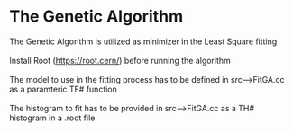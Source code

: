 # The Genetic Algorithm
The Genetic Algorithm is utilized as minimizer in the Least Square fitting <br> <br>
Install Root (https://root.cern/) before running the algorithm <br> <br>
The model to use in the fitting process has to be defined in src-->FitGA.cc as a paramteric TF# function <br> <br>
The histogram to fit has to be provided in src-->FitGA.cc as a TH# histogram in a .root file 
